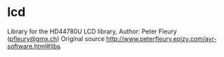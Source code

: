 # lcd
Library for the HD44780U LCD library, Author: Peter Fleury (pfleury@gmx.ch)
Original source http://www.peterfleury.epizy.com/avr-software.html#libs
